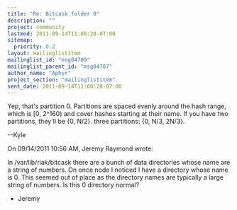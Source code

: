 ```yaml
---
title: "Re: Bitcask folder 0"
description: ""
project: community
lastmod: 2011-09-14T11:00:28-07:00
sitemap:
  priority: 0.2
layout: mailinglistitem
mailinglist_id: "msg04709"
mailinglist_parent_id: "msg04707"
author_name: "Aphyr"
project_section: "mailinglistitem"
sent_date: 2011-09-14T11:00:28-07:00
---
```



Yep, that's partition 0. Partitions are spaced evenly around the hash 
range, which is [0, 2^160) and cover hashes starting at their name. If 
you have two partitions, they'll be {0, N/2}. three partitions: {0, N/3, 
2N/3}.


--Kyle

On 09/14/2011 10:56 AM, Jeremy Raymond wrote:

In /var/lib/riak/bitcask there are a bunch of data directories whose
name are a string of numbers. On once node I noticed I have a directory
whose name is 0. This seemed out of place as the directory names are
typically a large string of numbers. Is this 0 directory normal?

- Jeremy
